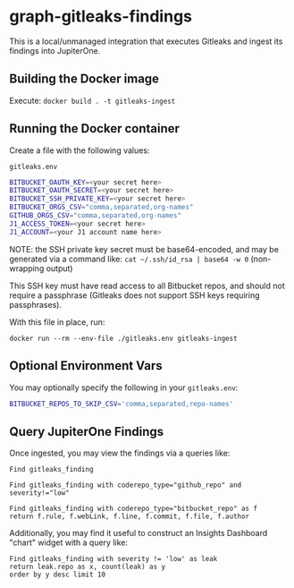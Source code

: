 # graph-gitleaks-findings

This is a local/unmanaged integration that executes Gitleaks and ingest its
findings into JupiterOne.

## Building the Docker image

Execute: `docker build . -t gitleaks-ingest`

## Running the Docker container

Create a file with the following values:

`gitleaks.env`

```bash
BITBUCKET_OAUTH_KEY=<your secret here>
BITBUCKET_OAUTH_SECRET=<your secret here>
BITBUCKET_SSH_PRIVATE_KEY=<your secret here>
BITBUCKET_ORGS_CSV="comma,separated,org-names"
GITHUB_ORGS_CSV="comma,separated,org-names"
J1_ACCESS_TOKEN=<your secret here>
J1_ACCOUNT=<your J1 account name here>
```

NOTE: the SSH private key secret must be base64-encoded, and may be generated via a command like:
`cat ~/.ssh/id_rsa | base64 -w 0` (non-wrapping output)

This SSH key must have read access to all Bitbucket repos, and should not
require a passphrase (Gitleaks does not support SSH keys requiring passphrases).

With this file in place, run:

`docker run --rm --env-file ./gitleaks.env gitleaks-ingest`

## Optional Environment Vars

You may optionally specify the following in your `gitleaks.env`:

```bash
BITBUCKET_REPOS_TO_SKIP_CSV='comma,separated,repo-names'
```

## Query JupiterOne Findings

Once ingested, you may view the findings via a queries like:

```j1ql
Find gitleaks_finding
```

```j1ql
Find gitleaks_finding with coderepo_type="github_repo" and severity!="low"
```

```j1ql
Find gitleaks_finding with coderepo_type="bitbucket_repo" as f
return f.rule, f.webLink, f.line, f.commit, f.file, f.author
```

Additionally, you may find it useful to construct an Insights Dashboard "chart" widget with a query like:

```j1ql
Find gitleaks_finding with severity != 'low' as leak
return leak.repo as x, count(leak) as y
order by y desc limit 10
```
